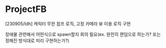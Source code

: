 # ProjectFB
[230905/ldh] 캐릭터 무한 점프 로직, 고정 카메라 뷰 이용 로직 구현

장애물 관련해서 어떤식으로 spawn할지 회의 필요(ex. 완전히 랜덤으로 하는가? 또는 정해진 방식대로 미리 구현하는가?)
